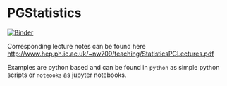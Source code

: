 # PGStatistics

[![Binder](https://mybinder.org/badge_logo.svg)](https://mybinder.org/v2/gh/nucleosynthesis/PGStatistics/main)

Corresponding lecture notes can be found here http://www.hep.ph.ic.ac.uk/~nw709/teaching/StatisticsPGLectures.pdf

Examples are python based and can be found in `python` as simple python scripts or `noteooks` as jupyter notebooks. 
